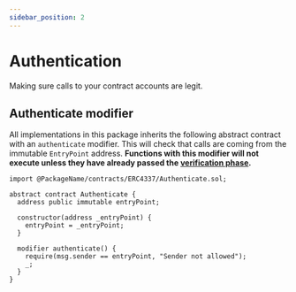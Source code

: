 ```yaml
---
sidebar_position: 2
---
```


# Authentication

Making sure calls to your contract accounts are legit.

## Authenticate modifier

All implementations in this package inherits the following abstract contract with an `authenticate` modifier. This will check that calls are coming from the immutable `EntryPoint` address. **Functions with this modifier will not execute unless they have already passed the [verification phase](../../introduction/erc-4337-overview.md#entrypoint).**

```solidity
import @PackageName/contracts/ERC4337/Authenticate.sol;
```

```solidity
abstract contract Authenticate {
  address public immutable entryPoint;

  constructor(address _entryPoint) {
    entryPoint = _entryPoint;
  }

  modifier authenticate() {
    require(msg.sender == entryPoint, "Sender not allowed");
    _;
  }
}

```
